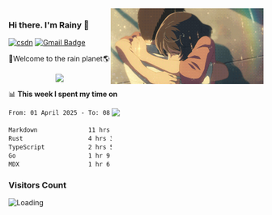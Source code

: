 <img  align='right' height="150" src="https://github.com/LikeRainDay/LikeRainDay/blob/master/pic/img_rain_1.gif?raw=true">



### Hi there. I'm Rainy :lemon:

[![csdn](https://img.shields.io/badge/-csdn-c14438?style=flat-square&logo=c&logoColor=white)](https://blog.csdn.net/qq_15807167)
[![Gmail Badge](https://img.shields.io/badge/-gmail-c14438?style=flat-square&logo=Gmail&logoColor=white&link=mailto:houshuai0816@gmail.com)](mailto:houshuai0816@gmail.com)

🚀Welcome to the rain planet🌎

<center>
<img align='center'  src="https://source.unsplash.com/user/rainyhehe/likes">
</center>

📊 **This week I spent my time on**

<img align='right'   width="300" src="https://github-readme-stats.vercel.app/api?username=LikeRainDay&show_icons=true&title_color=fff&icon_color=79ff97&text_color=9f9f9f&bg_color=151515&count_private=true">

<!--START_SECTION:waka-->

```txt
From: 01 April 2025 - To: 08 April 2025

Markdown              11 hrs 11 mins  ███████████▒░░░░░░░░░░░░░   45.40 %
Rust                  4 hrs 35 mins   ████▓░░░░░░░░░░░░░░░░░░░░   18.65 %
TypeScript            2 hrs 53 mins   ███░░░░░░░░░░░░░░░░░░░░░░   11.74 %
Go                    1 hr 9 mins     █▒░░░░░░░░░░░░░░░░░░░░░░░   04.70 %
MDX                   1 hr 6 mins     █░░░░░░░░░░░░░░░░░░░░░░░░   04.46 %
```

<!--END_SECTION:waka-->

### Visitors Count
<img align="left" src = "https://profile-counter.glitch.me/LikeRainDay/count.svg" alt ="Loading">
